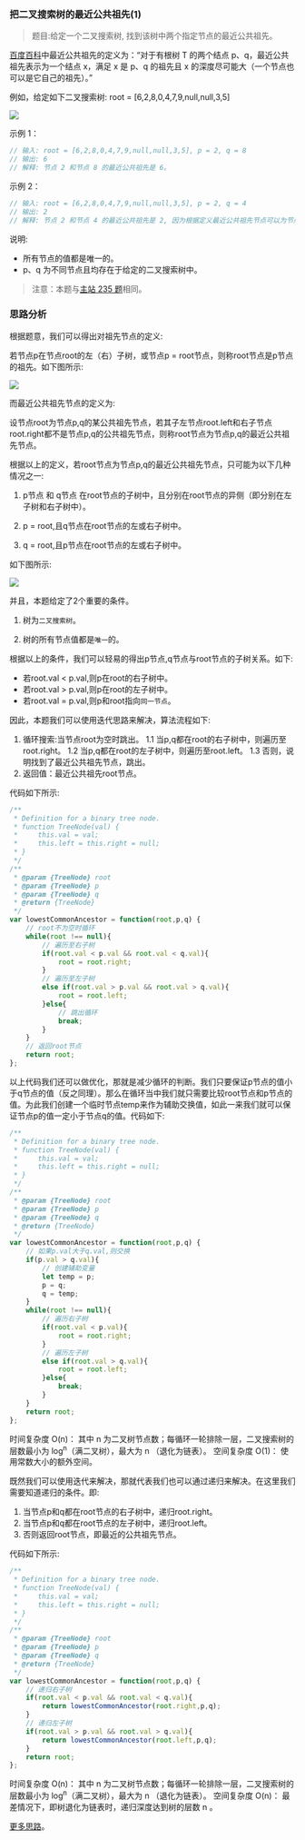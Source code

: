 ### 把二叉搜索树的最近公共祖先(1)

> 题目:给定一个二叉搜索树, 找到该树中两个指定节点的最近公共祖先。

[百度百科](https://baike.baidu.com/item/%E6%9C%80%E8%BF%91%E5%85%AC%E5%85%B1%E7%A5%96%E5%85%88/8918834?fr=aladdin)中最近公共祖先的定义为：“对于有根树 T 的两个结点 p、q，最近公共祖先表示为一个结点 x，满足 x 是 p、q 的祖先且 x 的深度尽可能大（一个节点也可以是它自己的祖先）。”

例如，给定如下二叉搜索树:  root = [6,2,8,0,4,7,9,null,null,3,5]

![](../images/lowestCommonAncestor-1-1.png)


示例 1：

```js
// 输入: root = [6,2,8,0,4,7,9,null,null,3,5], p = 2, q = 8
// 输出: 6 
// 解释: 节点 2 和节点 8 的最近公共祖先是 6。
```

示例 2：

```js
// 输入: root = [6,2,8,0,4,7,9,null,null,3,5], p = 2, q = 4
// 输出: 2
// 解释: 节点 2 和节点 4 的最近公共祖先是 2, 因为根据定义最近公共祖先节点可以为节点本身。
```

说明:

* 所有节点的值都是唯一的。
* p、q 为不同节点且均存在于给定的二叉搜索树中。

> 注意：本题与[主站 235 题](https://leetcode-cn.com/problems/lowest-common-ancestor-of-a-binary-search-tree/)相同。

### 思路分析

根据题意，我们可以得出对祖先节点的定义:

若节点p在节点root的左（右）子树，或节点p = root节点，则称root节点是p节点的祖先。如下图所示:

![](../images/lowestCommonAncestor-1-2.png)

而最近公共祖先节点的定义为:

设节点root为节点p,q的某公共祖先节点，若其子左节点root.left和右子节点root.right都不是节点p,q的公共祖先节点，则称root节点为节点p,q的最近公共祖先节点。

根据以上的定义，若root节点为节点p,q的最近公共祖先节点，只可能为以下几种情况之一:

1. p节点 和 q节点 在root节点的子树中，且分别在root节点的异侧（即分别在左子树和右子树中）。

2. p = root,且q节点在root节点的左或右子树中。

3. q = root,且p节点在root节点的左或右子树中。

如下图所示:

![](../images/lowestCommonAncestor-1-3.png)

并且，本题给定了2个重要的条件。

1. 树为`二叉搜索树`。

2. 树的所有节点值都是`唯一`的。

根据以上的条件，我们可以轻易的得出p节点,q节点与root节点的子树关系。如下:

* 若root.val < p.val,则p在root的右子树中。
* 若root.val > p.val,则p在root的左子树中。
* 若root.val = p.val,则p和root指向`同一节点`。

因此，本题我们可以使用迭代思路来解决，算法流程如下:

1. 循环搜索:当节点root为空时跳出。
    1.1 当p,q都在root的右子树中，则遍历至root.right。
    1.2 当p,q都在root的左子树中，则遍历至root.left。
    1.3 否则，说明找到了最近公共祖先节点，跳出。
2. 返回值：最近公共祖先root节点。


代码如下所示:

```js
/**
 * Definition for a binary tree node.
 * function TreeNode(val) {
 *     this.val = val;
 *     this.left = this.right = null;
 * }
 */
/**
 * @param {TreeNode} root
 * @param {TreeNode} p
 * @param {TreeNode} q
 * @return {TreeNode}
 */
var lowestCommonAncestor = function(root,p,q) {
    // root不为空时循环
    while(root !== null){
        // 遍历至右子树
        if(root.val < p.val && root.val < q.val){
            root = root.right;
        }
        // 遍历至左子树
        else if(root.val > p.val && root.val > q.val){
            root = root.left;
        }else{
            // 跳出循环
            break;
        }
    }
    // 返回root节点
    return root;
};
```

以上代码我们还可以做优化，那就是减少循环的判断。我们只要保证p节点的值小于q节点的值（反之同理）。那么在循环当中我们就只需要比较root节点和p节点的值。为此我们创建一个临时节点temp来作为辅助交换值，如此一来我们就可以保证节点p的值一定小于节点q的值。代码如下:

```js
/**
 * Definition for a binary tree node.
 * function TreeNode(val) {
 *     this.val = val;
 *     this.left = this.right = null;
 * }
 */
/**
 * @param {TreeNode} root
 * @param {TreeNode} p
 * @param {TreeNode} q
 * @return {TreeNode}
 */
var lowestCommonAncestor = function(root,p,q) {
    // 如果p.val大于q.val,则交换
    if(p.val > q.val){
        // 创建辅助变量
        let temp = p;
        p = q;
        q = temp;
    }
    while(root !== null){
        // 遍历右子树
        if(root.val < p.val){
            root = root.right;
        }
        // 遍历左子树
        else if(root.val > q.val){
            root = root.left;
        }else{
            break;
        }
    }
    return root;
};
```


时间复杂度 O(n)： 其中 n 为二叉树节点数；每循环一轮排除一层，二叉搜索树的层数最小为 log<sup>n</sup>（满二叉树），最大为 n （退化为链表）。
空间复杂度 O(1)： 使用常数大小的额外空间。

既然我们可以使用迭代来解决，那就代表我们也可以通过递归来解决。在这里我们需要知道递归的条件。即:

1. 当节点p和q都在root节点的右子树中，递归root.right。
2. 当节点p和q都在root节点的左子树中，递归root.left。
3. 否则返回root节点，即最近的公共祖先节点。

代码如下所示:

```js
/**
 * Definition for a binary tree node.
 * function TreeNode(val) {
 *     this.val = val;
 *     this.left = this.right = null;
 * }
 */
/**
 * @param {TreeNode} root
 * @param {TreeNode} p
 * @param {TreeNode} q
 * @return {TreeNode}
 */
var lowestCommonAncestor = function(root,p,q) {
    // 递归右子树
    if(root.val < p.val && root.val < q.val){
        return lowestCommonAncestor(root.right,p,q);
    }
    // 递归左子树
    if(root.val > p.val && root.val > q.val){
        return lowestCommonAncestor(root.left,p,q);
    }
    return root;
};
```

时间复杂度 O(n)： 其中 n 为二叉树节点数；每循环一轮排除一层，二叉搜索树的层数最小为 log<sup>n</sup>（满二叉树），最大为 n （退化为链表）。
空间复杂度 O(n)： 最差情况下，即树退化为链表时，递归深度达到树的层数 n 。


[更多思路](https://leetcode-cn.com/problems/er-cha-sou-suo-shu-de-zui-jin-gong-gong-zu-xian-lcof/solution/mian-shi-ti-68-i-er-cha-sou-suo-shu-de-zui-jin-g-7/)。
